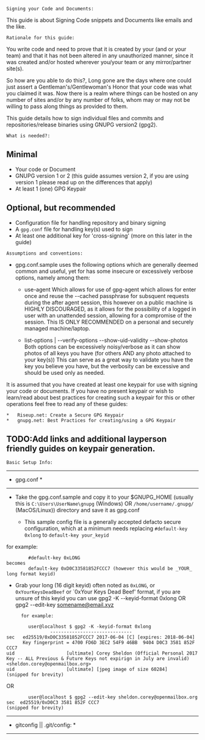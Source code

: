 ~~~~~~~~~~~~~~~~~~~~~~~~~~~~~~~~
Signing your Code and Documents:
~~~~~~~~~~~~~~~~~~~~~~~~~~~~~~~~

This guide is about Signing Code snippets and Documents like emails and the like.

~~~~~~~~~~~~~~~~~~~~~~~~~
Rationale for this guide:
~~~~~~~~~~~~~~~~~~~~~~~~~

You write code and need to prove that it is created by your (and or your team) and that it has not been altered in any unauthorized manner, since it was created and/or hosted wherever you/your team or any mirror/partner site(s).

So how are you able to do this?, Long gone are the days where one could just assert a Gentleman's/Gentlewoman's Honor that your code was what you claimed it was.  Now there is a realm where things can be hosted on any number of sites and/or by any number of folks, whom may or may not be willing to pass along things as provided to them.  

This guide details how to sign individual files and commits and repositories/release binaries using GNUPG version2 (gpg2).

~~~~~~~~~~~~~~~~
What is needed?:
~~~~~~~~~~~~~~~~

## Minimal ##

*	Your code or Document
*	GNUPG version 1 or 2 (this guide assumes version 2, if you are using version 1 please read up on the differences that apply)
*	At least 1 (one) GPG Keypair

## Optional, but recommended ##

*	Configuration file for handling repository and binary signing 
*	A `gpg.conf` file for handling key(s) used to sign
*	At least one additional key for 'cross-signing' (more on this later in the guide)
 
~~~~~~~~~~~~~~~~~~~~~~~~~~~~
Assumptions and conventions:
~~~~~~~~~~~~~~~~~~~~~~~~~~~~

*	gpg.conf.sample uses the following options which are generally deemed common and useful, yet for has some insecure or excessively verbose options, namely among them:
	- 	use-agent 
	Which allows for use of gpg-agent which allows for enter once and reuse the --cached passphrase for subsquent requests during the after agent session, this however on a public machine is HIGHLY DISCOURAGED, as it allows for the possibility of a logged in user with an unattended session, allowing for a compromise of the session. This IS ONLY RECOMMENDED on a personal and securely managed machine/laptop.

	-	list-options | --verify-options 
		--show-uid-validity
		--show-photos
	Both options can be excessively noisy/verbose as it can show photos of all keys you have (for others AND any photo attached to your key(s))
	This can serve as a great way to validate you have the key you believe you have, but the verbosity can be excessive and should be used only as needed.

It is assumed that you have created at least one keypair for use with signing your code or documents. If you have no present keypair or wish to learn/read about best practices for creating such a keypair for this or other operations feel free to read any of these guides:

	*	Riseup.net: Create a Secure GPG Keypair
	*	gnupg.net: Best Practices for creating/using a GPG Keypair

## TODO:Add links and additional layperson friendly guides on keypair generation.


~~~~~~~~~~~~~~~~~
Basic Setup Info:
~~~~~~~~~~~~~~~~~

************
* gpg.conf *
************

* Take the gpg.conf.sample and copy it to your $GNUPG_HOME (usually this is `C:\Users\UserName\gnupg` (Windows) OR `/home/username/.gnupg/` (MacOS/Linux)) directory and save it as gpg.conf
        
	-	This sample config file is a generally accepted defacto secure configuration, which at a minimum needs replacing 
`#default-key 0xlong` to `default-key your_keyid` 
        
for example:
```
        #default-key 0xLONG
becomes
        default-key 0xD0C33581852FCCC7 (however this would be _YOUR_ long format keyid)
```

* Grab your long (16 digit keyid) often noted as `0xLONG`, or `0xYourKeysDeadBeef` or `0xYour Keys Dead Beef' format, if you are unsure of this keyid you can use gpg2 -K --keyid-format 0xlong OR gpg2 --edit-key somename@email.xyz 

        for example:

```
        user@localhost $ gpg2 -K -keyid-format 0xlong
                ------------------------------
sec   ed25519/0xD0C33581852FCCC7 2017-06-04 [C] [expires: 2018-06-04]
      Key fingerprint = 4700 FD6D 3EC2 54F9 46BB  9404 D0C3 3581 852F CCC7
uid                   [ultimate] Corey Sheldon (Official Personal 2017 Key -- ALL Previous & Future Keys not expirign in July are invalid) <sheldon.corey@openmailbox.org>
uid                   [ultimate] [jpeg image of size 60284]
(snipped for brevity)
```

OR 

```
        user@localhost $ gpg2 --edit-key sheldon.corey@openmailbox.org
sec  ed25519/0xD0C3 3581 852F CCC7
(snipped for brevity)
```
 
******************************
*  gitconfig || .git/config: *
******************************
